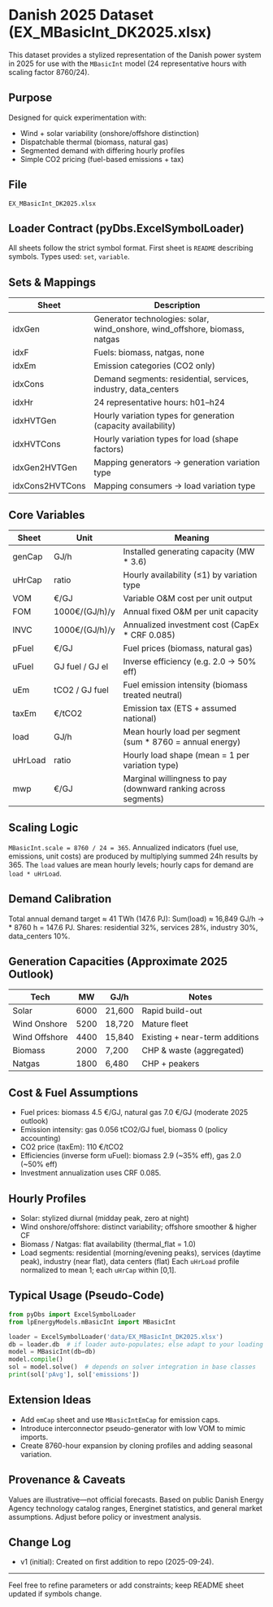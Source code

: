 # Danish 2025 Dataset (EX_MBasicInt_DK2025.xlsx)

This dataset provides a stylized representation of the Danish power system in 2025 for use with the `MBasicInt` model (24 representative hours with scaling factor 8760/24).

## Purpose
Designed for quick experimentation with:
- Wind + solar variability (onshore/offshore distinction)
- Dispatchable thermal (biomass, natural gas)
- Segmented demand with differing hourly profiles
- Simple CO2 pricing (fuel-based emissions + tax)

## File
`EX_MBasicInt_DK2025.xlsx`

## Loader Contract (pyDbs.ExcelSymbolLoader)
All sheets follow the strict symbol format. First sheet is `README` describing symbols. Types used: `set`, `variable`.

## Sets & Mappings
| Sheet | Description |
|-------|-------------|
| idxGen | Generator technologies: solar, wind_onshore, wind_offshore, biomass, natgas |
| idxF | Fuels: biomass, natgas, none |
| idxEm | Emission categories (CO2 only) |
| idxCons | Demand segments: residential, services, industry, data_centers |
| idxHr | 24 representative hours: h01–h24 |
| idxHVTGen | Hourly variation types for generation (capacity availability) |
| idxHVTCons | Hourly variation types for load (shape factors) |
| idxGen2HVTGen | Mapping generators → generation variation type |
| idxCons2HVTCons | Mapping consumers → load variation type |

## Core Variables
| Sheet | Unit | Meaning |
|-------|------|---------|
| genCap | GJ/h | Installed generating capacity (MW * 3.6) |
| uHrCap | ratio | Hourly availability (≤1) by variation type |
| VOM | €/GJ | Variable O&M cost per unit output |
| FOM | 1000€/(GJ/h)/y | Annual fixed O&M per unit capacity |
| INVC | 1000€/(GJ/h)/y | Annualized investment cost (CapEx * CRF 0.085) |
| pFuel | €/GJ | Fuel prices (biomass, natural gas) |
| uFuel | GJ fuel / GJ el | Inverse efficiency (e.g. 2.0 → 50% eff) |
| uEm | tCO2 / GJ fuel | Fuel emission intensity (biomass treated neutral) |
| taxEm | €/tCO2 | Emission tax (ETS + assumed national) |
| load | GJ/h | Mean hourly load per segment (sum * 8760 = annual energy) |
| uHrLoad | ratio | Hourly load shape (mean = 1 per variation type) |
| mwp | €/GJ | Marginal willingness to pay (downward ranking across segments) |

## Scaling Logic
`MBasicInt.scale = 8760 / 24 = 365`. Annualized indicators (fuel use, emissions, unit costs) are produced by multiplying summed 24h results by 365. The `load` values are mean hourly levels; hourly caps for demand are `load * uHrLoad`.

## Demand Calibration
Total annual demand target ≈ 41 TWh (147.6 PJ):
Sum(load) ≈ 16,849 GJ/h → * 8760 h = 147.6 PJ.
Shares: residential 32%, services 28%, industry 30%, data_centers 10%.

## Generation Capacities (Approximate 2025 Outlook)
| Tech | MW | GJ/h | Notes |
|------|----|------|-------|
| Solar | 6000 | 21,600 | Rapid build-out |
| Wind Onshore | 5200 | 18,720 | Mature fleet |
| Wind Offshore | 4400 | 15,840 | Existing + near-term additions |
| Biomass | 2000 | 7,200 | CHP & waste (aggregated) |
| Natgas | 1800 | 6,480 | CHP + peakers |

## Cost & Fuel Assumptions
- Fuel prices: biomass 4.5 €/GJ, natural gas 7.0 €/GJ (moderate 2025 outlook)
- Emission intensity: gas 0.056 tCO2/GJ fuel, biomass 0 (policy accounting)
- CO2 price (taxEm): 110 €/tCO2
- Efficiencies (inverse form uFuel): biomass 2.9 (~35% eff), gas 2.0 (~50% eff)
- Investment annualization uses CRF 0.085.

## Hourly Profiles
- Solar: stylized diurnal (midday peak, zero at night)
- Wind onshore/offshore: distinct variability; offshore smoother & higher CF
- Biomass / Natgas: flat availability (thermal_flat = 1.0)
- Load segments: residential (morning/evening peaks), services (daytime peak), industry (near flat), data centers (flat)
Each `uHrLoad` profile normalized to mean 1; each `uHrCap` within [0,1].

## Typical Usage (Pseudo-Code)
```python
from pyDbs import ExcelSymbolLoader
from lpEnergyModels.mBasicInt import MBasicInt

loader = ExcelSymbolLoader('data/EX_MBasicInt_DK2025.xlsx')
db = loader.db  # if loader auto-populates; else adapt to your loading pattern
model = MBasicInt(db=db)
model.compile()
sol = model.solve()  # depends on solver integration in base classes
print(sol['pAvg'], sol['emissions'])
```

## Extension Ideas
- Add `emCap` sheet and use `MBasicIntEmCap` for emission caps.
- Introduce interconnector pseudo-generator with low VOM to mimic imports.
- Create 8760-hour expansion by cloning profiles and adding seasonal variation.

## Provenance & Caveats
Values are illustrative—not official forecasts. Based on public Danish Energy Agency technology catalog ranges, Energinet statistics, and general market assumptions. Adjust before policy or investment analysis.

## Change Log
- v1 (initial): Created on first addition to repo (2025-09-24).

---
Feel free to refine parameters or add constraints; keep README sheet updated if symbols change.
